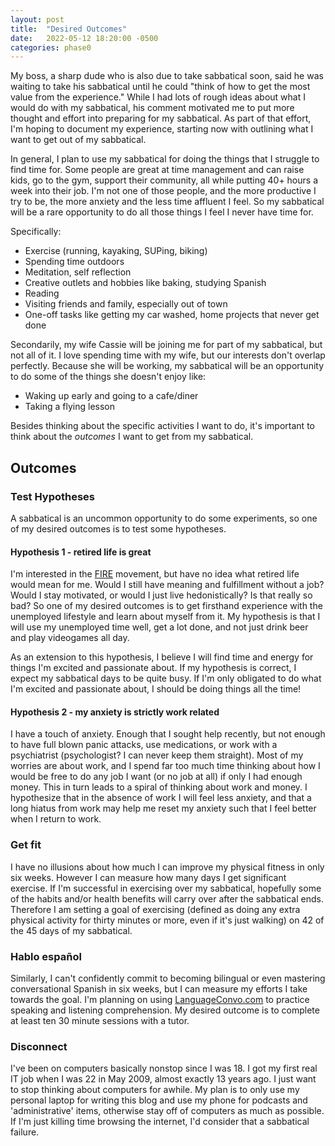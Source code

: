 ```yaml
---
layout: post
title:  "Desired Outcomes"
date:   2022-05-12 18:20:00 -0500
categories: phase0
---
```


My boss,
a sharp dude who is also due to take sabbatical soon, said he was waiting to take his sabbatical until he could "think of how to get the
most value from the experience." While I had lots of rough ideas about what I would do with my sabbatical, his comment motivated me to put
more thought and effort into preparing for my sabbatical. As part of that effort, I'm hoping to document my experience, starting now with
outlining what I want to get out of my sabbatical.

In general, I plan to use my sabbatical for doing the things that I struggle to find time for. Some people are great at time management
and can raise kids, go to the gym, support their community, all while putting 40+ hours a week into their job. I'm not one of those people,
and the more productive I try to be, the more anxiety and the less time affluent I feel. So my sabbatical will be a rare opportunity
to do all those things I feel I never have time for.

Specifically:
* Exercise (running, kayaking, SUPing, biking)
* Spending time outdoors
* Meditation, self reflection
* Creative outlets and hobbies like baking, studying Spanish
* Reading
* Visiting friends and family, especially out of town
* One-off tasks like getting my car washed, home projects that never get done

Secondarily, my wife Cassie will be joining me for part of my sabbatical, but not all of it. I love spending time with my wife, but our
interests don't overlap perfectly. Because she will be working, my sabbatical will be an opportunity to do some of the things she doesn't
enjoy like:
* Waking up early and going to a cafe/diner
* Taking a flying lesson


Besides thinking about the specific activities I want to do, it's important to think about the _outcomes_ I want to get from my sabbatical.

## Outcomes

### Test Hypotheses

A sabbatical is an uncommon opportunity to do some experiments, so one of my desired outcomes is to test some hypotheses.

#### Hypothesis 1 - retired life is great

I'm interested in the [FIRE](https://www.investopedia.com/terms/f/financial-independence-retire-early-fire.asp) movement, but have no idea
what retired life would mean for me. Would I still have meaning and fulfillment without a job? Would I stay motivated, or would I just live
hedonistically? Is that really so bad? So one of my desired outcomes is to get firsthand experience with the unemployed lifestyle and learn
about myself from it. My hypothesis is that I will use my unemployed time well, get a lot done, and not just drink beer and play videogames
all day.

As an extension to this hypothesis, I believe I will find time and energy for things I'm excited and passionate about. If my hypothesis is
correct, I expect my sabbatical days to be quite busy. If I'm only obligated to do what I'm excited and passionate about, I should be doing
things all the time!

#### Hypothesis 2 - my anxiety is strictly work related

I have a touch of anxiety. Enough that I sought help recently, but not enough to have full blown panic attacks, use medications, or work
with a psychiatrist (psychologist? I can never keep them straight). Most of my worries are about work, and I spend far too much time
thinking about how I would be free to do any job I want (or no job at all) if only I had enough money. This in turn leads to a spiral of
thinking about work and money. I hypothesize that in the absence of work I will feel less anxiety, and that a long hiatus from work may
help me reset my anxiety such that I feel better when I return to work.

### Get fit

I have no illusions about how much I can improve my physical fitness in only six weeks. However I can measure how many days I get
significant exercise. If I'm successful in exercising over my sabbatical, hopefully some of the habits and/or health benefits will carry
over after the sabbatical ends. Therefore I am setting a goal of exercising (defined as doing any extra physical activity for thirty
minutes or more, even if it's just walking) on 42 of the 45 days of my sabbatical.

### Hablo español

Similarly, I can't confidently commit to becoming bilingual or even mastering conversational Spanish in six weeks, but I can measure my
efforts I take towards the goal. I'm planning on using [LanguageConvo.com](https://www.languageconvo.com/) to practice speaking and
listening comprehension. My desired outcome is to complete at least ten 30 minute sessions with a tutor.

### Disconnect

I've been on computers basically nonstop since I was 18. I got my first real IT job when I was 22 in May 2009, almost exactly 13 years ago.
I just want to stop thinking about computers for awhile. My plan is to only use my personal laptop for writing this blog and use my phone
for podcasts and 'administrative' items, otherwise stay off of computers as much as possible. If I'm just killing time browsing the
internet, I'd consider that a sabbatical failure.


